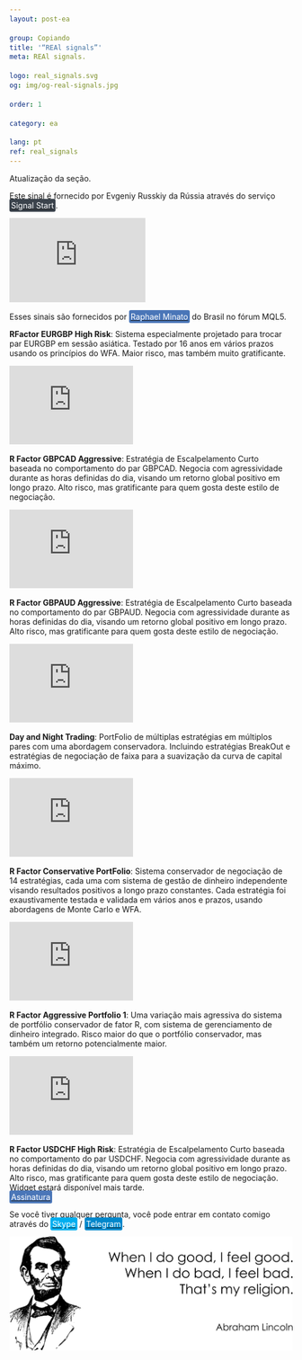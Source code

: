 ```yaml
---
layout: post-ea

group: Copiando
title: '“REAl signals”'
meta: REAl signals.

logo: real_signals.svg
og: img/og-real-signals.jpg

order: 1

category: ea

lang: pt
ref: real_signals
---
```


Atualização da seção.

Este sinal é fornecido por Evgeniy Russkiy da Rússia através do serviço  <a href="https://www.signalstart.com/analysis/pipspool/50865" target="_blank"><span style="background-color:#3b434c; color:white; padding:3px; border-radius: 3px">Signal Start</span></a>.
<iframe frameborder="0" width="242" height="150" src="https://www.signalstart.com/pt/widgets/1/50865?colors=578EBE,FFFFFF,004782"></iframe>

Esses sinais são fornecidos por <a href="https://www.mql5.com/pt/users/johnmacknamara" target="_blank"><span style="background-color:#4a76b8; color:white; padding:3px; border-radius: 3px">Raphael Minato</span></a> do Brasil no fórum MQL5.

**RFactor EURGBP High Risk**: Sistema especialmente projetado para trocar par EURGBP em sessão asiática. Testado por 16 anos em vários prazos usando os princípios do WFA. Maior risco, mas também muito gratificante.  
<iframe frameborder="0" width="220" height="140" src="https://www.mql5.com/pt/signals/widget/signal/3ps8"></iframe>

**R Factor GBPCAD Aggressive**: Estratégia de Escalpelamento Curto baseada no comportamento do par GBPCAD. Negocia com agressividade durante as horas definidas do dia, visando um retorno global positivo em longo prazo. Alto risco, mas gratificante para quem gosta deste estilo de negociação.  
<iframe frameborder="0" width="220" height="140" src="https://www.mql5.com/pt/signals/widget/signal/3qz7"></iframe>

**R Factor GBPAUD Aggressive**: Estratégia de Escalpelamento Curto baseada no comportamento do par GBPAUD. Negocia com agressividade durante as horas definidas do dia, visando um retorno global positivo em longo prazo. Alto risco, mas gratificante para quem gosta deste estilo de negociação.  
<iframe frameborder="0" width="220" height="140" src="https://www.mql5.com/pt/signals/widget/signal/3rvu"></iframe>

**Day and Night Trading**: PortFolio de múltiplas estratégias em múltiplos pares com uma abordagem conservadora. Incluindo estratégias BreakOut e estratégias de negociação de faixa para a suavização da curva de capital máximo.  
<iframe frameborder="0" width="220" height="140" src="https://www.mql5.com/pt/signals/widget/signal/3ps9"></iframe>

**R Factor Conservative PortFolio**: Sistema conservador de negociação de 14 estratégias, cada uma com sistema de gestão de dinheiro independente visando resultados positivos a longo prazo constantes. Cada estratégia foi exaustivamente testada e validada em vários anos e prazos, usando abordagens de Monte Carlo e WFA.  
<iframe frameborder="0" width="220" height="140" src="https://www.mql5.com/pt/signals/widget/signal/3psa"></iframe>

**R Factor Aggressive Portfolio 1**: Uma variação mais agressiva do sistema de portfólio conservador de fator R, com sistema de gerenciamento de dinheiro integrado. Risco maior do que o portfólio conservador, mas também um retorno potencialmente maior.  
<iframe frameborder="0" width="220" height="140" src="https://www.mql5.com/pt/signals/widget/signal/3psb"></iframe>

**R Factor USDCHF High Risk**: Estratégia de Escalpelamento Curto baseada no comportamento do par USDCHF. Negocia com agressividade durante as horas definidas do dia, visando um retorno global positivo em longo prazo. Alto risco, mas gratificante para quem gosta deste estilo de negociação.  
Widget estará disponível mais tarde.  
<a href="https://www.mql5.com/pt/signals/530561" target="_blank"><span style="background-color:#4a76b8; color:white; padding:3px; border-radius: 3px">Assinatura</span></a>

Se você tiver qualquer pergunta, você pode entrar em contato comigo através do <a href="skype:chutkoy89?call" target="_blank"><span style="background-color:#00aff0; color:white; padding:3px; border-radius: 3px">Skype</span></a> / <a href="https://t.me/chutkoy" target="_blank"><span style="background-color:#0088cc; color:white; padding:3px; border-radius: 3px">Telegram</span></a>. 

<a data-fancybox="gallery" href="/img/programming/Lincoln.png"><img src="/img/programming/Lincoln.png" alt=""></a>
